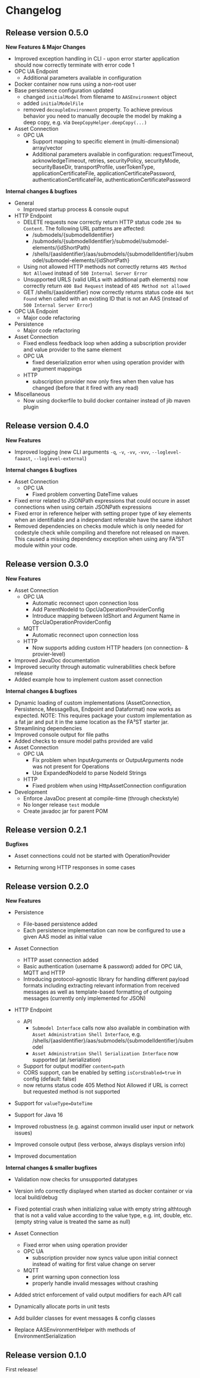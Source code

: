 # Changelog
## Release version 0.5.0

**New Features & Major Changes**
*   Improved exception handling in CLI - upon error starter application should now correctly terminate with error code 1
*   OPC UA Endpoint
	*   Additional parameters available in configuration
*   Docker container now runs using a non-root user
*   Base persistence configuration updated
	*   changed `initialModel` from filename to `AASEnvironment` object
	*   added  `initialModelFile`
	*   removed `decoupleEnvironment` property. To achieve previous behavior you need to manually decouple the model by making a deep copy, e.g. via `DeepCopyHelper.deepCopy(...)`
*   Asset Connection
	*   OPC UA
		*   Support mapping to specific element in (multi-dimensional) array/vector
		*   Additional parameters available in configuration: requestTimeout, acknowledgeTimeout, retries, securityPolicy, securityMode, securityBaseDir, transportProfile, userTokenType, applicationCertificateFile, applicationCertificatePassword, authenticationCertificateFile, authenticationCertificatePassword

**Internal changes & bugfixes**
*   General
	*   Improved startup process & console ouput
*   HTTP Endpoint
	*   DELETE requests now correctly return HTTP status code `204 No Content`. The following URL patterns are affected:
		*   /submodels/{submodelIdentifier}
		*   /submodels/{submodelIdentifier}/submodel/submodel-elements/{idShortPath}
		*   /shells/{aasIdentifier}/aas/submodels/{submodelIdentifier}/submodel/submodel-elements/{idShortPath}
	*   Using not allowed HTTP methods not correctly returns `405 Method Not Allowed` instead of `500 Internal Server Error`
	*   Unsupported URLS (valid URLs with additional path elements) now correctly return `400 Bad Request` instead of `405 Method not allowed`
	*   GET /shells/{aasIdentifier} now correctly returns status code `404 Not Found` when called with an existing ID that is not an AAS (instead of `500 Internal Server Error`)
*   OPC UA Endpoint
	*   Major code refactoring
*   Persistence
	*   Major code refactoring
*   Asset Connection
	*   Fixed endless feedback loop when adding a subscription provider and value provider to the same element
	*   OPC UA
		*   fixed deserialization error when using operation provider with argument mappings
	*   HTTP
		*   subscription provider now only fires when then value has changed (before that it fired with any read)
*   Miscellaneous
	*   Now using dockerfile to build docker container instead of jib maven plugin

## Release version 0.4.0

**New Features**
*   Improved logging (new CLI arguments `-q`, `-v`, `-vv`, `-vvv`, `--loglevel-faaast`, `--loglevel-external`)

**Internal changes & bugfixes**
*   Asset Connection
	*   OPC UA
		*   Fixed problem converting DateTime values
*   Fixed error related to JSONPath expressions that could occure in asset connections when using certain JSONPath expressions
*   Fixed error in reference helper with setting proper type of key elements when an identifiable and a independant referable have the same idshort
*   Removed dependencies on checks module which is only needed for codestyle check while compiling and therefore not released on maven. This caused a missing dependency exception when using any FA³ST module within your code.

## Release version 0.3.0

**New Features**
*   Asset Connection
	*   OPC UA
		*   Automatic reconnect upon connection loss
		*   Add ParentNodeId to OpcUaOperationProviderConfig
		*   Introduce mapping between IdShort and Argument Name in OpcUaOperationProviderConfig
	*   MQTT
		*   Automatic reconnect upon connection loss
	*   HTTP
		*   Now supports adding custom HTTP headers (on connection- & provier-level)
*   Improved JavaDoc documentation
*   Improved security through automatic vulnerabilities check before release
*   Added example how to implement custom asset connection

**Internal changes &  bugfixes**
*   Dynamic loading of custom implementations (AssetConnection, Persistence, MessageBus, Endpoint and Dataformat) now works as expected. NOTE: This requires package your custom implementation as a fat jar and put it in the same location as the FA³ST starter jar.
*   Streamlining dependencies
*   Improved console output for file paths
*   Added checks to ensure model paths provided are valid
*   Asset Connection
	*   OPC UA
		*   Fix problem when InputArguments or OutputArguments node was not present for Operations
		*   Use ExpandedNodeId to parse NodeId Strings
	*   HTTP
		*   Fixed problem when using HttpAssetConnection configuration
*   Development
	*   Enforce JavaDoc present at compile-time (through checkstyle)
	*   No longer release `test` module
	*   Create javadoc jar for parent POM

## Release version 0.2.1

**Bugfixes**
*   Asset connections could not be started with OperationProvider

*   Returning wrong HTTP responses in some cases

## Release version 0.2.0

**New Features**
*   Persistence
	*   File-based persistence added
	*   Each persistence implementation can now be configured to use a given AAS model as initial value

*   Asset Connection
	*   HTTP asset connection added
	*   Basic authentication (username & password) added for OPC UA, MQTT and HTTP
	*   Introducing protocol-agnostic library for handling different payload formats including extracting relevant information from received messages as well as template-based formatting of outgoing messages (currently only implemented for JSON)

*   HTTP Endpoint
	*   API
		*   `Submodel Interface` calls now also available in combination with `Asset Administration Shell Interface`, e.g. /shells/{aasIdentifier}/aas/submodels/{submodelIdentifier}/submodel
		*   `Asset Administration Shell Serialization Interface` now supported (at /serialization)
	*   Support for output modifier `content=path`
	*   CORS support, can be enabled by setting `isCorsEnabled=true` in config (default: false)
	*   now returns status code 405 Method Not Allowed if URL is correct but requested method is not supported

*   Support for `valueType=DateTime`

*   Support for Java 16

*   Improved robustness (e.g. against common invalid user input or network issues)

*   Improved console output (less verbose, always displays version info)

*   Improved documentation

**Internal changes & smaller bugfixes**
*   Validation now checks for unsupported datatypes

*   Version info correctly displayed when started as docker container or via local build/debug

*   Fixed potential crash when initializing value with empty string althtough that is not a valid value according to the value type, e.g. int, double, etc. (empty string value is treated the same as null)

*   Asset Connection
	*   Fixed error when using operation provider
	*   OPC UA
		*   subscription provider now syncs value upon initial connect instead of waiting for first value change on server
	*   MQTT
		*   print warning upon connection loss
		*   properly handle invalid messages without crashing

*   Added strict enforcement of valid output modifiers for each API call

*   Dynamically allocate ports in unit tests

*   Add builder classes for event messages & config classes

*   Replace AASEnvironmentHelper with methods of EnvironmentSerialization 

## Release version 0.1.0

First release!
